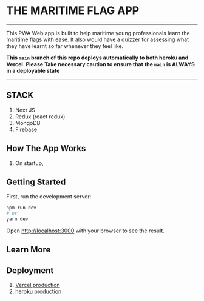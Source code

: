 # THE MARITIME FLAG APP

---
This PWA Web app is built to help maritime young professionals learn the maritime flags with ease. It also would have a quizzer for assessing what they have learnt so far whenever they feel like.

**This `main` branch of this repo deploys automatically to both heroku and Vercel. Please Take necessary caution to ensure that the `main` is ALWAYS in a deployable state**

---

## STACK
1. Next JS
2. Redux (react redux)
3. MongoDB
4. Firebase


## How The App Works
1. On startup, 


## Getting Started

First, run the development server:

```bash
npm run dev
# or
yarn dev
```
Open [http://localhost:3000](http://localhost:3000) with your browser to see the result.


## Learn More


## Deployment
1. [Vercel production](https://maritime-flag-app.vercel.app)
2. [heroku production](https://maritime-flag-app.herokuapp.com)